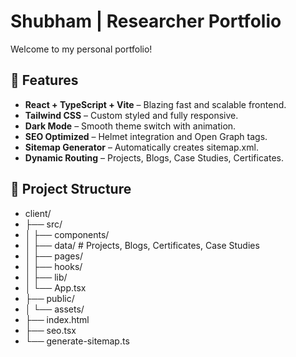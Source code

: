 # Shubham | Researcher Portfolio

Welcome to my personal portfolio!  




## 🚀 Features

- **React + TypeScript + Vite** – Blazing fast and scalable frontend.
- **Tailwind CSS** – Custom styled and fully responsive.
- **Dark Mode** – Smooth theme switch with animation.
- **SEO Optimized** – Helmet integration and Open Graph tags.
- **Sitemap Generator** – Automatically creates sitemap.xml.
- **Dynamic Routing** – Projects, Blogs, Case Studies, Certificates.


## 📂 Project Structure

- client/
- ├── src/
- │ ├── components/
- │ ├── data/ # Projects, Blogs, Certificates, Case Studies
- │ ├── pages/
- │ ├── hooks/
- │ ├── lib/
- │ └── App.tsx
- ├── public/
- │ └── assets/
- ├── index.html
- ├── seo.tsx
- └── generate-sitemap.ts

